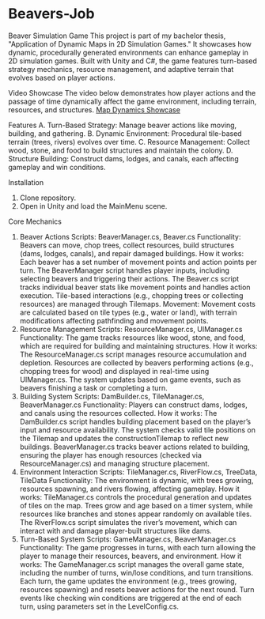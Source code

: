 # Beavers-Job
Beaver Simulation Game
This project is part of my bachelor thesis, "Application of Dynamic Maps in 2D Simulation Games." It showcases how dynamic, procedurally generated environments can enhance gameplay in 2D simulation games. Built with Unity and C#, the game features turn-based strategy mechanics, resource management, and adaptive terrain that evolves based on player actions.

Video Showcase
The video below demonstrates how player actions and the passage of time dynamically affect the game environment, including terrain, resources, and structures.
[Map Dynamics Showcase](./BeaversJobMapVideo.mp4)

Features
A. Turn-Based Strategy: Manage beaver actions like moving, building, and gathering.
B. Dynamic Environment: Procedural tile-based terrain (trees, rivers) evolves over time.
C. Resource Management: Collect wood, stone, and food to build structures and maintain the colony.
D. Structure Building: Construct dams, lodges, and canals, each affecting gameplay and win conditions.

Installation
1. Clone repository.
2. Open in Unity and load the MainMenu scene.

Core Mechanics

1. Beaver Actions
Scripts: BeaverManager.cs, Beaver.cs
Functionality: Beavers can move, chop trees, collect resources, build structures (dams, lodges, canals), and repair damaged buildings.
How it works: Each beaver has a set number of movement points and action points per turn. The BeaverManager script handles player inputs, including selecting beavers and triggering their actions. The Beaver.cs script tracks individual beaver stats like movement points and handles action execution. Tile-based interactions (e.g., chopping trees or collecting resources) are managed through Tilemaps.
Movement: Movement costs are calculated based on tile types (e.g., water or land), with terrain modifications affecting pathfinding and movement points.
2. Resource Management
Scripts: ResourceManager.cs, UIManager.cs
Functionality: The game tracks resources like wood, stone, and food, which are required for building and maintaining structures.
How it works: The ResourceManager.cs script manages resource accumulation and depletion. Resources are collected by beavers performing actions (e.g., chopping trees for wood) and displayed in real-time using UIManager.cs. The system updates based on game events, such as beavers finishing a task or completing a turn.
3. Building System
Scripts: DamBuilder.cs, TileManager.cs, BeaverManager.cs
Functionality: Players can construct dams, lodges, and canals using the resources collected.
How it works: The DamBuilder.cs script handles building placement based on the player’s input and resource availability. The system checks valid tile positions on the Tilemap and updates the constructionTilemap to reflect new buildings. BeaverManager.cs tracks beaver actions related to building, ensuring the player has enough resources (checked via ResourceManager.cs) and managing structure placement.
4. Environment Interaction
Scripts: TileManager.cs, RiverFlow.cs, TreeData, TileData
Functionality: The environment is dynamic, with trees growing, resources spawning, and rivers flowing, affecting gameplay.
How it works: TileManager.cs controls the procedural generation and updates of tiles on the map. Trees grow and age based on a timer system, while resources like branches and stones appear randomly on available tiles. The RiverFlow.cs script simulates the river’s movement, which can interact with and damage player-built structures like dams.
5. Turn-Based System
Scripts: GameManager.cs, BeaverManager.cs
Functionality: The game progresses in turns, with each turn allowing the player to manage their resources, beavers, and environment.
How it works: The GameManager.cs script manages the overall game state, including the number of turns, win/lose conditions, and turn transitions. Each turn, the game updates the environment (e.g., trees growing, resources spawning) and resets beaver actions for the next round. Turn events like checking win conditions are triggered at the end of each turn, using parameters set in the LevelConfig.cs.
